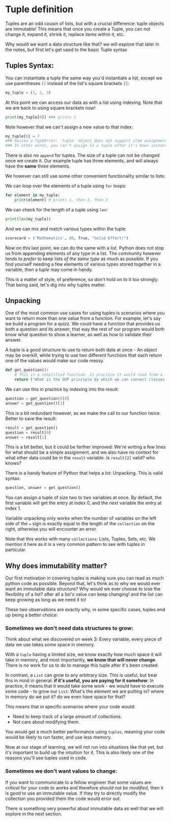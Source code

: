 # Tuple definition
Tuples are an odd cousin of lists, but with a crucial difference: tuple objects are immutable! This means that once you create a Tuple, you can not change it, expand it, shrink it, replace items within it, etc. 

Why would we want a data structure like that? we will explore that later in the notes, but first let's get used to the basic Tuple syntax

## Tuples Syntax:
You can instantiate a tuple the same way you'd instantiate a list, except we use parentheses `()` instead of the list's square brackets `[]`:

```python
my_tuple = (1, 2, 3)
```

At this point we can access our data as with a list using indexing. Note that we are back to using square brackets now!

```python
print(my_tuple[0]) ### prints 1
```

Note however that we can't assign a new value to that index:
```python
my_tuple[0] = 7
### Raises a TypeError: 'tuple' object does not support item assignment
### In other words, you can't assign to a tuple after it's been instantiated.
```
There is also no `append` for tuples. The size of a tuple can not be changed once we create it. Our example tuple has three elements, and will always have the **same** three elements. 

We however can still use some other convenient functionality similar to lists:

We can loop over the elements of a tuple using `for` loops:

```python
for element in my_tuple:
	print(element) # prints 1, then 2, then 3
```

We can check for the length of a tuple using `len`:

```python
print(len(my_tuple))
```

And we can mix and match various types within the tuple:

```python
scorecard = ('Mathematics', 80, True, "Solid Effort!")
```

Now on this last point, we can do the same with a list. Python does not stop us from appending elements of any type in a list. The community however tends to _prefer_ to keep lists _of the same type_ as much as possible. If you find yourself needing a few elements of various types stored together in a variable, then a _tuple_ may come in handy. 

This is a matter of style, of preference, so don't hold on to it too strongly. That being said, let's dig into why tuples matter. 

## Unpacking

One of the most common use cases for using tuples is scenarios where you want to return more than one value from a function. For example, let's say we build a program for a quizz. We could have a function that provides us both a question and its answer, that way the rest of our program would both know what question to show a learner, as well as how to validate their answer.

A tuple is a good structure to use to return both data at once - An object may be overkill, while trying to use two different functions that each return one of the values would make our code messy.

```python
def get_question():
	# This is a simplified function. In practice it would read from a file, database, or make an API call.
	return ("What is the OOP principle by which we can connect classes together in a hierarchy?", "Inheritance")
```

We can use this in practice by indexing into the result:

```python
question = get_question()[0]
answer = get_question()[1]
```

This is a bit redundant however, as we make the call to our function twice. Better to save the result:

```python
result = get_question()
question = result[0]
answer = result[1]
```

This is a bit better, but it could be farther improved: We're writing a few lines for what should be a simple assignment, and we also have no context for what other data could be in the `result` variable. Is `result[2]` valid? who knows?

There is a handy feature of Python that helps a lot: Unpacking. This is valid syntax:

```python
question, answer = get_question()
```

You can assign a tuple of size two to two variables at once. By default, the first variable will get the entry at index 0, and the next variable the entry at index 1. 

Variable unpacking only works when the number of variables on the left side of the `=` sign is exactly equal to the length of the `collection` on the right, otherwise you will encounter an error. 

Note that this works with many `collections`: Lists, Tuples, Sets, etc. We mention it here as it is a very common pattern to see with tuples in particular.

## Why does immutability matter?

Our first motivation in covering tuples is making sure you can read as much python code as possible. Beyond that, let's think as to why we would ever want an immutable data structure? Why would we ever choose to lose the flexibility of a list? after all a list's value can keep changing! and the list can keep growing as long as we need it to!

These two observations are exactly why, in some specific cases, tuples end up being a better choice:

### Sometimes we don't need data structures to grow:

Think about what we discovered on week 3: Every variable, every piece of data we use takes some space in memory. 

With a `tuple` having a limited size, we know exactly how much space it will take in memory, and most importantly, **we know that will never change**. There is no work for us to do to manage this tuple after it's been created.

In contrast, a `List` can grow to any arbitrary size. This is useful, but bear this in mind in general: **if it's useful, you are paying for it somehow**: In practice, it means that it would take some work - we would have to execute some code - to grow our `List`: What's the element we are putting in? where in memory do we put it? do we even have space for that? 

This means that in specific scenarios where your code would:
- Need to keep track of a large amount of collections.
- Not care about modifying them.

You would get a much better performance using `tuples`, meaning your code would be likely to run faster, and use less memory.

Now at our stage of learning, we will not run into situations like that yet, but it's important to build up the intuition for it. This is also likely one of the reasons you'll see tuples used in code.

### Sometimes we don't want values to change:

If you want to communicate to a fellow engineer that some values are _critical_ for your code to works and therefore _should not be modified_, then it is good to use an immutable value. If they try to directly modify the collection you provided them the code would error out.

There is something very powerful about immutable data as well that we will explore in the next section.
